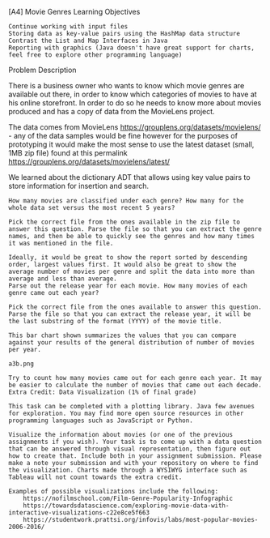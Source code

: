 [A4] Movie Genres
Learning Objectives

    Continue working with input files
    Storing data as key-value pairs using the HashMap data structure
    Contrast the List and Map Interfaces in Java
    Reporting with graphics (Java doesn't have great support for charts, feel free to explore other programming language)

Problem Description

There is a business owner who wants to know which movie genres are available out there, in order to know which categories of movies to have at his online storefront. In order to do so he needs to know more about movies produced and has a copy of data from the MovieLens project.

The data comes from MovieLens https://grouplens.org/datasets/movielens/ - any of the data samples would be fine however for the purposes of prototyping it would make the most sense to use the latest dataset (small, 1MB zip file) found at this permalink https://grouplens.org/datasets/movielens/latest/

We learned about the dictionary ADT that allows using key value pairs to store information for insertion and search.

    How many movies are classified under each genre? How many for the whole data set versus the most recent 5 years?

    Pick the correct file from the ones available in the zip file to answer this question. Parse the file so that you can extract the genre names, and then be able to quickly see the genres and how many times it was mentioned in the file.

    Ideally, it would be great to show the report sorted by descending order, largest values first. It would also be great to show the average number of movies per genre and split the data into more than average and less than average.
    Parse out the release year for each movie. How many movies of each genre came out each year?

    Pick the correct file from the ones available to answer this question. Parse the file so that you can extract the release year, it will be the last substring of the format (YYYY) of the movie title.

    This bar chart shown summarizes the values that you can compare against your results of the general distribution of number of movies per year.

    a3b.png

    Try to count how many movies came out for each genre each year. It may be easier to calculate the number of movies that came out each decade.
    Extra Credit: Data Visualization (1% of final grade)

    This task can be completed with a plotting library. Java few avenues for exploration. You may find more open source resources in other programming languages such as JavaScript or Python.

    Visualize the information about movies (or one of the previous assignments if you wish). Your task is to come up with a data question that can be answered through visual representation, then figure out how to create that. Include both in your assignment submission. Please make a note your submission and with your repository on where to find the visualization. Charts made through a WYSIWYG interface such as Tableau will not count towards the extra credit.

    Examples of possible visualizations include the following:
        https://nofilmschool.com/Film-Genre-Popularity-Infographic
        https://towardsdatascience.com/exploring-movie-data-with-interactive-visualizations-c22e8ce5f663
        https://studentwork.prattsi.org/infovis/labs/most-popular-movies-2006-2016/

